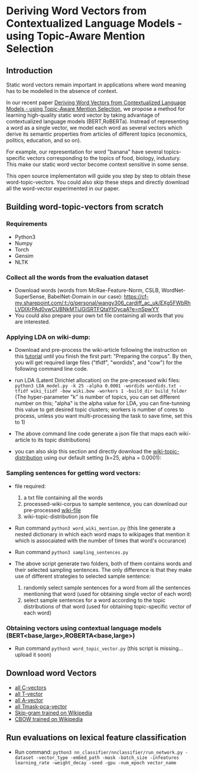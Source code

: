 # Deriving Word Vectors from Contextualized Language Models - using Topic-Aware Mention Selection

## Introduction

Static word vectors remain important in applications where word meaning has to be modelled in the absence of context. 

In our recent paper [Deriving Word Vectors from Contextualized Language Models - using Topic-Aware Mention Selection](), we propose a method for learning high-quality static word vector by taking advantage of contextualized language models (BERT,RoBERTa). Instread of representing a word as a single vector, we model each word as several vectors which derive its semantic properties from articles of different topics (economics, politics, education, and so on).

For example, our representation for word "banana" have several topics-specific vectors corresponding to the topics of food, biology, industury. This make our static word vector become context sensitive in some sense.    

This open source implementaton will guide you step by step to obtain these word-topic-vectors. You could also skip these steps and directly download all the word-vector experimented in our paper. 

## Building word-topic-vectors from scratch

### Requirements
- Python3
- Numpy
- Torch
- Gensim
- NLTK

### Collect all the words from the evaluation dataset 

- Download words (words from McRae-Feature-Norm, CSLB, WordNet-SuperSense, BabelNet-Domain in our case): https://cf-my.sharepoint.com/:t:/g/personal/wangy306_cardiff_ac_uk/EXg5FWbRhLVDlXrPAd0vwCUBNkMTiJGiSRTFQtaYtOycaA?e=nSpwYY
- You could also prepare your own txt file containing all words that you are interested.

### Applying LDA on wiki-dump:

- Download and pre-process the wiki-article following the instruction on this [tutorial](https://radimrehurek.com/gensim/wiki.html) until you finish the first part: "Preparing the corpus". By then, you will get required large files ("tfidf", "wordids", and "cow") for the following command line code.

- run LDA (Latent Dirichlet allocation) on the pre-precessed wiki files: `python3 LDA_model.py -k 25 -alpha 0.0001 -wordids wordids.txt -tfidf wiki_tiidf -bow wiki.bow -workers 1 -build_dir build_folder` (The hyper-parameter "k" is number of topics, you can set different number on this; "alpha" is the alpha value for LDA, you can fine-tunning this value to get desired topic clusters; workers is number of cores to process, unless you want multi-processing the task to save time, set this to 1)

- The above command line code generate a json file that maps each wiki-article to its topic distributions)

- you can also skip this section and directly download the [wiki-topic-distribution](https://cf-my.sharepoint.com/:u:/g/personal/wangy306_cardiff_ac_uk/EQGaudFrhFdFllXBh180TEUBS_eXrGLapKex4o3sv98zog?e=kDGVKg) using our default setting (k=25, alpha = 0.0001): 

### Sampling sentences for getting word vectors:
- file required: 
  1. a txt file containing all the words
  2. processed-wiki-corpus to sample sentence, you can download our pre-processed [wiki-file](https://cf-my.sharepoint.com/:u:/g/personal/wangy306_cardiff_ac_uk/EYJR4aNwc0pJprgI7dh9TeIBIn5bjcsIQTrB0cyt2A1AOQ?e=0H89AS)
  3. wiki-topic-distribution json file

- Run command `python3 word_wiki_mention.py`
  (this line generate a nested dictionary in which each word maps to wikipages that mention it which is assocaiated with the number of times that word's occurance)
- Run command `python3 sampling_sentences.py` 
- The above script generate two folders, both of them contains words and their selected sampling sentences. The only difference is that they make use of different strategies to selected sample sentence:
  1. randomly select sample sentences for a word from all the sentences mentioning that word (used for obtaining single vector of each word)
  2. select sample sentences for a word according to the topic distributions of that word (used for obtaining topic-specific vector of each word)

### Obtaining vectors using contextual language models (BERT<base,large>,ROBERTA<base,large>)
- Run command `python3 word_topic_vector.py` (this script is missing... upload it soon)

## Download word Vectors

- [all C-vectors](https://zenodo.org/record/4925042#.YMKch3VKg5l) 
- [all T-vector](https://zenodo.org/record/4921323#.YMKcvHVKg5k) 
- [all A-vector](https://zenodo.org/record/4925059#.YMKjPHVKg5k) 
- [all Tmask-pca-vector](https://zenodo.org/record/4925073#.YMKjw3VKg5k)
- [Skip-gram trained on Wikipedia](https://cf-my.sharepoint.com/:t:/g/personal/wangy306_cardiff_ac_uk/ERPqned64qRFv-ri5_jN0CIB5z2V7XlKD9I3qm93A80wAw?e=Uu3LvF)
- [CBOW trained on Wikipedia](https://drive.google.com/file/d/171iSHR6GcL3k4IB2JsblHJuifoFarmFZ/view?usp=sharing)


## Run evaluations on lexical feature classification
- Run command: `python3 nn_classifier/nnclassifier/run_network.py -dataset -vector_type -embed_path -mask -batch_size -infeatures learning_rate -weight_decay -seed -gpu -num_epoch vector_name`

